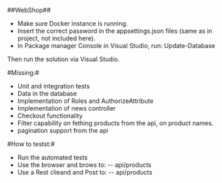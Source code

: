 ##WebShop##

- Make sure Docker instance is running.
- Insert the correct password in the appsettings.json files (same as in project, not included here).
- In Package manager Console in Visual Studio, run:
Update-Database

Then run the solution via Visual Studio.

#Missing:#
- Unit and integration tests
- Data in the database
- Implementation of Roles and AuthorizeAttribute
- Implementation of news controller
- Checkout functionality
- Filter capability on fething products from the api, on product names.
- pagination support from the api

#How to testst:#
- Run the automated tests
- Use the browser and brows to:
 -- api/products
- Use a Rest clieand and Post to:
 -- api/products

